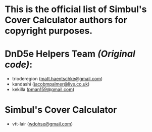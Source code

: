 # This is the official list of Simbul's Cover Calculator authors for copyright purposes.

# DnD5e Helpers Team _(Original code)_:
- trioderegion (matt.haentschke@gmail.com)
- kandashi (jacobmpalmer@live.co.uk)
- kekilla (pman159@gmail.com)

# Simbul's Cover Calculator
- vtt-lair (wdohse@gmail.com)
